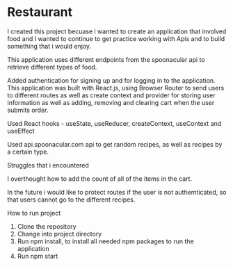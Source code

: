 # Restaurant


I created this project becuase i wanted to create an application that involved food and I wanted to continue to get practice working with Apis and to build something that i would enjoy.

This application uses different endpoints from the spoonacular api to retrieve different types of food.


Added authentication for signing up and for logging in to the application. This application was built with React.js, using Browser Router to send users to different routes as well as create context and provider for storing user information as well as adding, removing and clearing cart when the user submits order.

Used React hooks - useState, useReducer, createContext, useContext and useEffect

Used api.spoonacular.com api to get random recipes, as well as recipes by a certain type.

Struggles that i encountered

I overthought how to add the count of all of the items in the cart.


In the future i would like to protect routes if the user is not authemticated, so that users cannot go to the different recipes.

How to run project

1. Clone the repository 
2. Change into project directory 
3. Run npm install, to install all needed npm packages to run the application 
4. Run npm start
